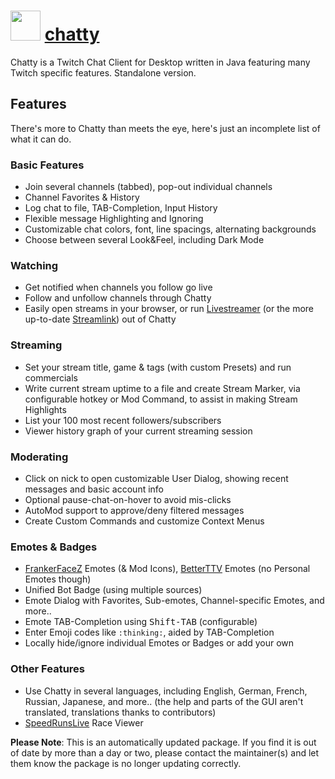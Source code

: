# <img src="https://cdn.jsdelivr.net/gh/mkevenaar/chocolatey-packages@8b3048f63ff7034116beb3aa2dd82178f5eac3d8/icons/chatty.png" width="48" height="48"/> [chatty](https://community.chocolatey.org/packages/chatty)

Chatty is a Twitch Chat Client for Desktop written in Java featuring many Twitch specific features. Standalone version.

## Features

There's more to Chatty than meets the eye, here's just an incomplete list of what it can do.

### Basic Features

- Join several channels (tabbed), pop-out individual channels
- Channel Favorites & History
- Log chat to file, TAB-Completion, Input History
- Flexible message Highlighting and Ignoring
- Customizable chat colors, font, line spacings, alternating backgrounds
- Choose between several Look&Feel, including Dark Mode

### Watching

- Get notified when channels you follow go live
- Follow and unfollow channels through Chatty
- Easily open streams in your browser, or run [Livestreamer](https://github.com/chrippa/livestreamer) (or the more up-to-date [Streamlink](https://streamlink.github.io/)) out of Chatty

### Streaming

- Set your stream title, game & tags (with custom Presets) and run commercials
- Write current stream uptime to a file and create Stream Marker, via configurable hotkey or Mod Command, to assist in making Stream Highlights
- List your 100 most recent followers/subscribers
- Viewer history graph of your current streaming session

### Moderating

- Click on nick to open customizable User Dialog, showing recent messages and basic account info
- Optional pause-chat-on-hover to avoid mis-clicks
- AutoMod support to approve/deny filtered messages
- Create Custom Commands and customize Context Menus

### Emotes & Badges

- [FrankerFaceZ](http://frankerfacez.com) Emotes (& Mod Icons), [BetterTTV](https://nightdev.com/betterttv/) Emotes (no Personal Emotes though)
- Unified Bot Badge (using multiple sources)
- Emote Dialog with Favorites, Sub-emotes, Channel-specific Emotes, and more..
- Emote TAB-Completion using <kbd>Shift-TAB</kbd> (configurable)
- Enter Emoji codes like `:thinking:`, aided by TAB-Completion
- Locally hide/ignore individual Emotes or Badges or add your own

### Other Features

- Use Chatty in several languages, including English, German, French, Russian, Japanese, and more.. (the help and parts of the GUI aren't translated, translations thanks to contributors)
- [SpeedRunsLive](http://speedrunslive.com) Race Viewer

**Please Note**: This is an automatically updated package. If you find it is
out of date by more than a day or two, please contact the maintainer(s) and
let them know the package is no longer updating correctly.
